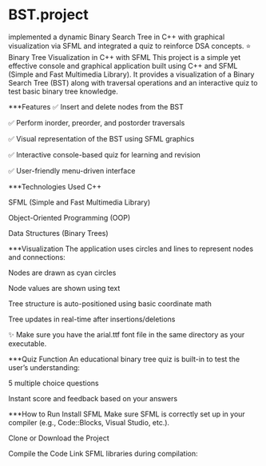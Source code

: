 # BST.project
implemented a dynamic Binary Search Tree in C++ with graphical visualization via SFML and integrated a quiz to reinforce DSA concepts.
⭐ Binary Tree Visualization in C++ with SFML
This project is a simple yet effective console and graphical application built using C++ and SFML (Simple and Fast Multimedia Library). It provides a visualization of a Binary Search Tree (BST) along with traversal operations and an interactive quiz to test basic binary tree knowledge.

***Features
✅ Insert and delete nodes from the BST

✅ Perform inorder, preorder, and postorder traversals

✅ Visual representation of the BST using SFML graphics

✅ Interactive console-based quiz for learning and revision

✅ User-friendly menu-driven interface

***Technologies Used
C++

SFML (Simple and Fast Multimedia Library)

Object-Oriented Programming (OOP)

Data Structures (Binary Trees)

***Visualization
The application uses circles and lines to represent nodes and connections:

Nodes are drawn as cyan circles

Node values are shown using text

Tree structure is auto-positioned using basic coordinate math

Tree updates in real-time after insertions/deletions

✨ Make sure you have the arial.ttf font file in the same directory as your executable.

***Quiz Function
An educational binary tree quiz is built-in to test the user’s understanding:

5 multiple choice questions

Instant score and feedback based on your answers

***How to Run
Install SFML
Make sure SFML is correctly set up in your compiler (e.g., Code::Blocks, Visual Studio, etc.).

Clone or Download the Project

Compile the Code
Link SFML libraries during compilation:
